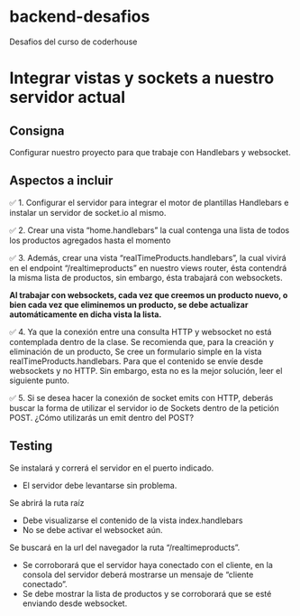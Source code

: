 # backend-desafios

Desafios del curso de coderhouse

# Integrar vistas y sockets a nuestro servidor actual

## Consigna

Configurar nuestro proyecto para que trabaje con Handlebars y websocket.

## Aspectos a incluir

✅ 1. Configurar el servidor para integrar el motor de plantillas Handlebars e instalar un servidor de socket.io al mismo.

✅ 2. Crear una vista “home.handlebars” la cual contenga una lista de todos los productos agregados hasta el momento

✅ 3. Además, crear una vista “realTimeProducts.handlebars”, la cual vivirá en el endpoint “/realtimeproducts” en nuestro views router, ésta contendrá la misma lista de productos, sin embargo, ésta trabajará con websockets.

**Al trabajar con websockets, cada vez que creemos un producto nuevo, o bien cada vez que eliminemos un producto, se debe actualizar automáticamente en dicha vista la lista.**

✅ 4. Ya que la conexión entre una consulta HTTP y websocket no está contemplada dentro de la clase. Se recomienda que, para la creación y eliminación de un producto, Se cree un formulario simple en la vista realTimeProducts.handlebars. Para que el contenido se envíe desde websockets y no HTTP. Sin embargo, esta no es la mejor solución, leer el siguiente punto.

✅ 5. Si se desea hacer la conexión de socket emits con HTTP, deberás buscar la forma de utilizar el servidor io de Sockets dentro de la petición POST. ¿Cómo utilizarás un emit dentro del POST?

## Testing

Se instalará y correrá el servidor en el puerto indicado.

- El servidor debe levantarse sin problema.

Se abrirá la ruta raíz

- Debe visualizarse el contenido de la vista index.handlebars
- No se debe activar el websocket aún.

Se buscará en la url del navegador la ruta “/realtimeproducts”.

- Se corroborará que el servidor haya conectado con el cliente, en la consola del servidor deberá mostrarse un mensaje de “cliente conectado”.
- Se debe mostrar la lista de productos y se corroborará que se esté enviando desde websocket.
